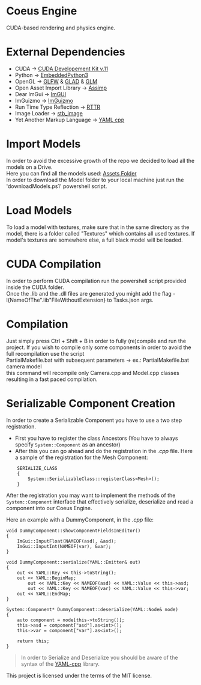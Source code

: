 # Coeus Engine

CUDA-based rendering and physics engine.

# External Dependencies

- CUDA &rarr; [CUDA Developement Kit v.11](https://developer.nvidia.com/cuda-downloads)
- Python &rarr; [EmbeddedPython3](https://docs.python.org/3.9/c-api/index.html#c-api-index)
- OpenGL &rarr; [GLFW](https://www.glfw.org/) & [GLAD](https://glad.dav1d.de/) & [GLM](https://github.com/g-truc/glm)
- Open Asset Import Library &rarr; [Assimp](https://github.com/assimp/assimp)
- Dear ImGui &rarr; [ImGUI](https://github.com/ocornut/imgui)
- ImGuizmo &rarr; [ImGuizmo](https://github.com/CedricGuillemet/ImGuizmo)
- Run Time Type Reflection &rarr; [RTTR](https://github.com/rttrorg/rttr)
- Image Loader &rarr; [stb_image](https://github.com/nothings/stb)
- Yet Another Markup Language &rarr; [YAML cpp](https://github.com/jbeder/yaml-cpp)

# Import Models

In order to avoid the excessive growth of the repo we decided to load all the models on a Drive. <br />
Here you can find all the models used: [Assets Folder](https://drive.google.com/drive/u/1/folders/12JN1tYfdxabtCbQ0thMZrkp1TML8EXkX) <br />
In order to download the Model folder to your local machine just run the 'downloadModels.ps1' powershell script.

# Load Models

To load a model with textures, make sure that in the same directory as the model, there is a folder called "Textures" which contains all used textures.
If model's textures are somewhere else, a full black model will be loaded.

# CUDA Compilation

In order to perform CUDA compilation run the powershell script provided inside the CUDA folder. <br />
Once the .lib and the .dll files are generated you might add the flag -l{NameOfThe".lib"FileWithoutExtension} to Tasks.json args.

# Compilation

Just simply press Ctrl + Shift + B in order to fully (re)compile and run the project.
If you wish to compile only some components in order to avoid the full recompilation use the script <br />
PartialMakefile.bat with subsequent parameters -> ex.: PartialMakefile.bat camera model <br />
this command will recompile only Camera.cpp and Model.cpp classes resulting in a fast paced compilation.

# Serializable Component Creation
In order to create a Serializable Component you have to use a two step registration. <br />
- First you have to register the class Ancestors (You have to always specify ```System::Component``` as an ancestor)
- After this you can go ahead and do the registration in the *.cpp* file. Here a sample of the registration for the Mesh Component:
```
    SERIALIZE_CLASS
    {
        System::SerializableClass::registerClass<Mesh>();
    }
```

After the registration you may want to implement the methods of the ```System::Component``` interface that effectively serialize, deserialize and read a component
into our Coeus Engine.

Here an example with a DummyComponent, in the *.cpp* file:
```
void DummyComponent::showComponentFieldsInEditor()
{
    ImGui::InputFloat(NAMEOF(asd), &asd);
    ImGui::InputInt(NAMEOF(var), &var);
}

void DummyComponent::serialize(YAML::Emitter& out)
{
    out << YAML::Key << this->toString();
    out << YAML::BeginMap;
        out << YAML::Key << NAMEOF(asd) << YAML::Value << this->asd;
        out << YAML::Key << NAMEOF(var) << YAML::Value << this->var;
    out << YAML::EndMap; 
}

System::Component* DummyComponent::deserialize(YAML::Node& node)
{
    auto component = node[this->toString()];
    this->asd = component["asd"].as<int>();
    this->var = component["var"].as<int>();

    return this;
}
```

> In order to Serialize and Deserialize you should be aware of the syntax of the [YAML-cpp](https://github.com/jbeder/yaml-cpp/) library.

This project is licensed under the terms of the MIT license.
